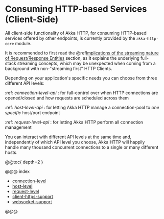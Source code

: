 <a id="http-client-side"></a>
# Consuming HTTP-based Services (Client-Side)

All client-side functionality of Akka HTTP, for consuming HTTP-based services offered by other endpoints, is currently
provided by the `akka-http-core` module.

It is recommended to first read the @ref[Implications of the streaming nature of Request/Response Entities](../implications-of-streaming-http-entity.md#implications-of-streaming-http-entities) section, 
as it explains the underlying full-stack streaming concepts, which may be unexpected when coming
from a background with non-"streaming first" HTTP Clients.

Depending on your application's specific needs you can choose from three different API levels:

:ref:
*connection-level-api*
: for full-control over when HTTP connections are opened/closed and how requests are scheduled across them

:ref:
*host-level-api*
: for letting Akka HTTP manage a connection-pool to *one specific* host/port endpoint

:ref:
*request-level-api*
: for letting Akka HTTP perform all connection management


You can interact with different API levels at the same time and, independently of which API level you choose,
Akka HTTP will happily handle many thousand concurrent connections to a single or many different hosts.

@@toc{ depth=2 }

@@@ index

* [connection-level](connection-level.md)
* [host-level](host-level.md)
* [request-level](request-level.md)
* [client-https-support](client-https-support.md)
* [websocket-support](websocket-support.md)

@@@